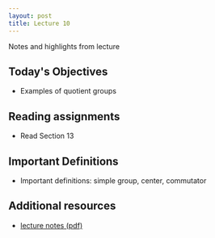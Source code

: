 ```yaml
---
layout: post
title: Lecture 10
---
```


Notes and highlights from lecture

## Today's Objectives

* Examples of quotient groups

## Reading assignments

* Read Section 13

## Important Definitions
* Important definitions: simple group, center, commutator

## Additional resources

* <a target="_parent" href="https://wcasper.github.io/math407spring2022/extras/notes/lecture10-2022-03-01.pdf">lecture notes (pdf)</a>
